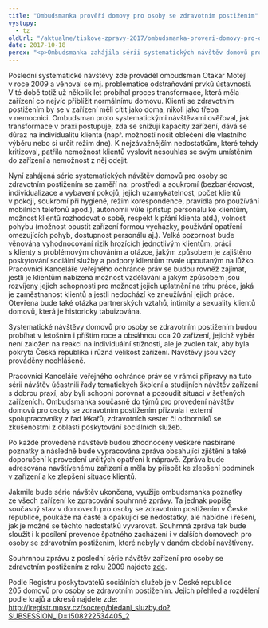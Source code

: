```yaml
---
title: "Ombudsmanka prověří domovy pro osoby se zdravotním postižením"
vystupy:
  - tz
oldUrl: "/aktualne/tiskove-zpravy-2017/ombudsmanka-proveri-domovy-pro-osoby-se-zdravotnim-postizenim"
date: 2017-10-18
perex: "<p>Ombudsmanka zahájila sérii systematických návštěv domovů pro osoby se zdravotním postižením. Zaměří se v nich na podmínky v zařízení s ohledem na potřeby klientů, na respektování důstojnosti, soukromí a autonomie vůle klientů, na volnost pohybu, na zajištění školní docházky a pracovního uplatnění, na možnost realizovat soukromý život aj. Návštěvy zařízení budou probíhat v letošní i příštím roce a zahrnou celou republiku. Na tento typ zařízení se ombudsman zaměřil naposledy v roce 2009.</p>"
---
```


<!-- imported from the old website -->

<p>Poslední systematické návštěvy zde prováděl ombudsman Otakar Motejl v roce 2009 a věnoval se mj. problematice odstraňování prvků ústavnosti. V té době totiž už několik let probíhal proces transformace, která měla zařízení co nejvíc přiblížit normálnímu domovu. Klienti se zdravotním postižením by se v zařízení měli cítit jako doma, nikoli jako třeba v nemocnici. Ombudsman proto systematickými návštěvami ověřoval, jak transformace v praxi postupuje, zda se snižují kapacity zařízení, dává se důraz na individualitu klienta (např. možností nosit oblečení dle vlastního výběru nebo si určit režim dne). K nejzávažnějším nedostatkům, které tehdy kritizoval, patřila nemožnost klientů vyslovit nesouhlas se svým umístěním do zařízení a nemožnost z něj odejít.</p> <p>Nyní zahájená série systematických návštěv domovů pro osoby se zdravotním postižením se zaměří na: prostředí a soukromí (bezbariérovost, individualizace a vybavení pokojů, jejich uzamykatelnost, počet klientů v pokoji, soukromí při hygieně, režim korespondence, pravidla pro používání mobilních telefonů apod.), autonomii vůle (přístup personálu ke klientům, možnost klientů rozhodovat o sobě, respekt k přání klienta atd.), volnost pohybu (možnost opustit zařízení formou vycházky, používání opatření omezujících pohyb, dostupnost personálu aj.). Velká pozornost bude věnována vyhodnocování rizik hrozících jednotlivým klientům, práci s klienty s problémovým chováním a otázce, jakým způsobem je zajištěno poskytování sociální služby a podpory klientům trvale upoutaným na lůžko. Pracovníci Kanceláře veřejného ochránce práv se budou rovněž zajímat, jestli je klientům nabízená možnost vzdělávání a jakým způsobem jsou rozvíjeny jejich schopnosti pro možnost jejich uplatnění na trhu práce, jaká je zaměstnanost klientů a jestli nedochází ke zneužívání jejich práce. Otevřena bude také otázka partnerských vztahů, intimity a sexuality klientů domovů, která je historicky tabuizována.</p> <p>Systematické návštěvy domovů pro osoby se zdravotním postižením budou probíhat v letošním i příštím roce a obsáhnou cca 20 zařízení, jejichž výběr není založen na reakci na individuální stížnosti, ale je zvolen tak, aby byla pokryta Česká republika i různá velikost zařízení. Návštěvy jsou vždy prováděny neohlášeně.</p> <p>Pracovníci Kanceláře veřejného ochránce práv se v rámci přípravy na tuto sérii návštěv účastnili řady tematických školení a studijních návštěv zařízení s dobrou praxí, aby byli schopni porovnat a posoudit situaci v šetřených zařízeních. Ombudsmanka současně do týmů pro provedení návštěv domovů pro osoby se zdravotním postižením přizvala i externí spolupracovníky z řad lékařů, zdravotních sester či odborníků se zkušenostmi z oblasti poskytování sociálních služeb.</p> <p>Po každé provedené návštěvě budou zhodnoceny veškeré nasbírané poznatky a následně bude vypracována zpráva obsahující zjištění a také doporučení k provedení určitých opatření k nápravě. Zpráva bude adresována navštívenému zařízení a měla by přispět ke zlepšení podmínek v zařízení a ke zlepšení situace klientů.</p> <p>Jakmile bude série návštěv ukončena, využije ombudsmanka poznatky ze všech zařízení ke zpracování souhrnné zprávy. Ta jednak popíše současný stav v domovech pro osoby se zdravotním postižením v České republice, poukáže na časté a opakující se nedostatky, ale nabídne i řešení, jak je možné se těchto nedostatků vyvarovat. Souhrnná zpráva tak bude sloužit i k posílení prevence špatného zacházení i v dalších domovech pro osoby se zdravotním postižením, které nebyly v daném období navštíveny.</p> <p>Souhrnnou zprávu z poslední série návštěv zařízení pro osoby se zdravotním postižením z roku 2009 najdete <a href="https://www.ochrance.cz/ochrana-osob-omezenych-na-svobode/zarizeni-socialnich-sluzeb/zprava-z-navstev-mentalne-postizeni-cerven-2009/">zde</a>.</p> <p>Podle Registru poskytovatelů sociálních služeb je v České republice 205 domovů pro osoby se zdravotním postižením. Jejich přehled a rozdělení podle krajů a okresů najdete zde: <a title="Otevření do nového okna" href="http://iregistr.mpsv.cz/socreg/hledani_sluzby.do?SUBSESSION_ID=1508222534405_2" target="_blank">http://iregistr.mpsv.cz/socreg/hledani_sluzby.do?SUBSESSION_ID=1508222534405_2</a>  </p>
